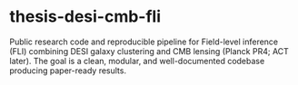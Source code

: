 # thesis-desi-cmb-fli

Public research code and reproducible pipeline for Field-level inference (FLI) combining DESI galaxy clustering and CMB lensing (Planck PR4; ACT later). The goal is a clean, modular, and well-documented codebase producing paper-ready results.
